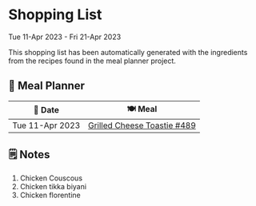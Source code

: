 # Shopping List

Tue 11-Apr 2023 - Fri 21-Apr 2023

This shopping list has been automatically generated with the ingredients from the recipes found in the meal planner project.

## 📅 Meal Planner

|📅 Date| 🍽️ Meal|
|----|----|
|Tue 11-Apr 2023|[Grilled Cheese Toastie #489](https://github.com/jcallaghan/The-Cookbook/issues/489)|

## 🗒️ Notes

1. Chicken Couscous
1. Chicken tikka biyani
1. Chicken florentine
